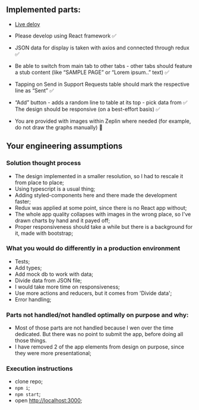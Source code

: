 ## Implemented parts:
- [Live deloy](https://an1mus.github.io/react-ui/) 
- Please develop using React framework ✅
- JSON data for display is taken with axios and connected through redux ✅
- Be able to switch from main tab to other tabs - other tabs should feature a stub
content (like “SAMPLE PAGE” or “Lorem ipsum..” text) ✅
- Tapping on Send in Support Requests table should mark the respective line as
“Sent” ✅
- “Add” button - adds a random line to table at its top - pick data from  ✅
The design should be responsive (on a best-effort basis) ✅

- You are provided with images within Zeplin where needed (for example, do not draw the
graphs manually) 🛑 

## Your engineering assumptions
### Solution thought process
- The design implemented in a smaller resolution, so I had to rescale it from  place to place;
- Using typescript is a usual thing;
- Adding styled-components here and there made the development faster;
- Redux was applied at some point, since there is no React app without;
- The whole app quality collapses with images in the wrong place, so I've drawn charts by hand and it payed off;
- Proper responsiveness should take a while but there is a background for it, made with bootstrap;  

### What you would do differently in a production environment
- Tests;
- Add types;
- Add mock db to work with data;
- Divide data from JSON file;
- I would take more time on responsiveness;
- Use more actions and reducers, but it comes from 'Divide data';
- Error handling;

### Parts not handled/not handled optimally on purpose and why:
- Most of those parts are not handled because I wen over the time dedicated. 
But there was no point to submit the app, before doing all those things.
- I have removed 2 of the app elements from design on purpose, since they were more presentational;

### Execution instructions
- clone repo;
- `npm i`;
- `npm start`;
- open [http://localhost:3000](http://localhost:3000);
